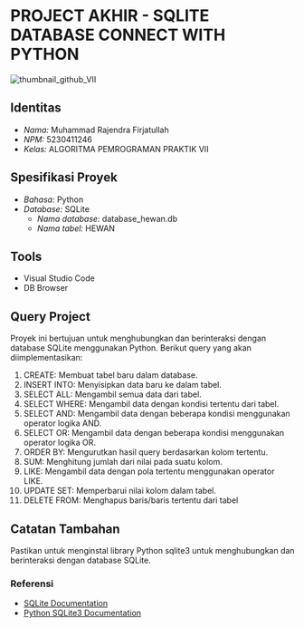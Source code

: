 # PROJECT AKHIR - SQLITE DATABASE CONNECT WITH PYTHON
![thumbnail_github_VII](https://github.com/RajendraF1/PROJECT-AKHIR-ALPROVII-5230411246.git)
## Identitas
- *Nama:* Muhammad Rajendra Firjatullah
- *NPM:* 5230411246
- *Kelas:* ALGORITMA PEMROGRAMAN PRAKTIK VII

## Spesifikasi Proyek
- *Bahasa:* Python
- *Database:* SQLite
  - *Nama database:* database_hewan.db
  - *Nama tabel:* HEWAN

## Tools
- Visual Studio Code
- DB Browser

## Query Project
Proyek ini bertujuan untuk menghubungkan dan berinteraksi dengan database SQLite menggunakan Python. Berikut query yang akan diimplementasikan:

1. CREATE: Membuat tabel baru dalam database.
2. INSERT INTO: Menyisipkan data baru ke dalam tabel.
3. SELECT ALL: Mengambil semua data dari tabel.
4. SELECT WHERE: Mengambil data dengan kondisi tertentu dari tabel.
5. SELECT AND: Mengambil data dengan beberapa kondisi menggunakan operator logika AND.
6. SELECT OR: Mengambil data dengan beberapa kondisi menggunakan operator logika OR.
7. ORDER BY: Mengurutkan hasil query berdasarkan kolom tertentu.
8. SUM: Menghitung jumlah dari nilai pada suatu kolom.
9. LIKE: Mengambil data dengan pola tertentu menggunakan operator LIKE.
10. UPDATE SET: Memperbarui nilai kolom dalam tabel.
11. DELETE FROM: Menghapus baris/baris tertentu dari tabel

## Catatan Tambahan
Pastikan untuk menginstal library Python sqlite3 untuk menghubungkan dan berinteraksi dengan database SQLite.

### Referensi
- [SQLite Documentation](https://www.sqlite.org/docs.html)
- [Python SQLite3 Documentation](https://docs.python.org/3/library/sqlite3.html)
